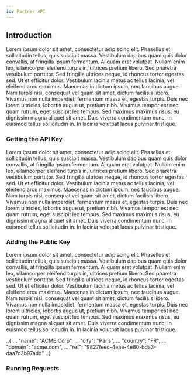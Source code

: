 ```yaml
---
id: Partner API
---
```


Introduction
------------

Lorem ipsum dolor sit amet, consectetur adipiscing elit. Phasellus et sollicitudin tellus, quis suscipit massa. Vestibulum dapibus quam quis dolor convallis, at fringilla ipsum fermentum. Aliquam erat volutpat. Nullam enim leo, ullamcorper eleifend turpis in, ultrices pretium libero. Sed pharetra vestibulum porttitor. Sed fringilla ultrices neque, id rhoncus tortor egestas sed. Ut et efficitur dolor. Vestibulum lacinia metus ac tellus lacinia, vel eleifend arcu maximus. Maecenas in dictum ipsum, nec faucibus augue. Nam turpis nisi, consequat vel quam sit amet, dictum facilisis libero. Vivamus non nulla imperdiet, fermentum massa et, egestas turpis. Duis nec lorem ultricies, lobortis augue ut, pretium nibh. Vivamus tempor est nec quam rutrum, eget suscipit leo tempus. Sed maximus maximus risus, eu dignissim magna aliquet sit amet. Duis viverra condimentum nunc, in euismod tellus sollicitudin in. In lacinia volutpat lacus pulvinar tristique.

### Getting the API Key

Lorem ipsum dolor sit amet, consectetur adipiscing elit. Phasellus et sollicitudin tellus, quis suscipit massa. Vestibulum dapibus quam quis dolor convallis, at fringilla ipsum fermentum. Aliquam erat volutpat. Nullam enim leo, ullamcorper eleifend turpis in, ultrices pretium libero. Sed pharetra vestibulum porttitor. Sed fringilla ultrices neque, id rhoncus tortor egestas sed. Ut et efficitur dolor. Vestibulum lacinia metus ac tellus lacinia, vel eleifend arcu maximus. Maecenas in dictum ipsum, nec faucibus augue. Nam turpis nisi, consequat vel quam sit amet, dictum facilisis libero. Vivamus non nulla imperdiet, fermentum massa et, egestas turpis. Duis nec lorem ultricies, lobortis augue ut, pretium nibh. Vivamus tempor est nec quam rutrum, eget suscipit leo tempus. Sed maximus maximus risus, eu dignissim magna aliquet sit amet. Duis viverra condimentum nunc, in euismod tellus sollicitudin in. In lacinia volutpat lacus pulvinar tristique.

### Adding the Public Key

Lorem ipsum dolor sit amet, consectetur adipiscing elit. Phasellus et sollicitudin tellus, quis suscipit massa. Vestibulum dapibus quam quis dolor convallis, at fringilla ipsum fermentum. Aliquam erat volutpat. Nullam enim leo, ullamcorper eleifend turpis in, ultrices pretium libero. Sed pharetra vestibulum porttitor. Sed fringilla ultrices neque, id rhoncus tortor egestas sed. Ut et efficitur dolor. Vestibulum lacinia metus ac tellus lacinia, vel eleifend arcu maximus. Maecenas in dictum ipsum, nec faucibus augue. Nam turpis nisi, consequat vel quam sit amet, dictum facilisis libero. Vivamus non nulla imperdiet, fermentum massa et, egestas turpis. Duis nec lorem ultricies, lobortis augue ut, pretium nibh. Vivamus tempor est nec quam rutrum, eget suscipit leo tempus. Sed maximus maximus risus, eu dignissim magna aliquet sit amet. Duis viverra condimentum nunc, in euismod tellus sollicitudin in. In lacinia volutpat lacus pulvinar tristique.


..{
...  "name": "ACME Corp",
...  "city": "Paris",
...  "country": "FR",
...  "domain": "acme.com",
...  "ref": "9827feec-4eae-4e80-bda3-daa7c3b97add"
..}


### Running Requests


